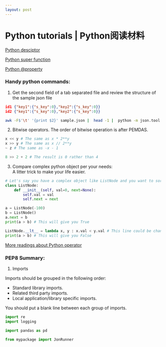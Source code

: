 ```yaml
---
layout: post
---
```


# Python tutorials | Python阅读材料

[Python desciptor](https://realpython.com/python-descriptors/)

[Python super function](https://realpython.com/python-super/)

[Python @property](https://www.programiz.com/python-programming/property)

### Handy python commands:
1. Get the second field of a tab separated file and review the structure of the sample json file
```json
id1	{"key1":{"s_key":0},"key2":{"s_key":0}}
id2	{"key1":{"s_key":0},"key2":{"s_key":0}}
```

```bash
awk -F$'\t' '{print $2}' sample.json |  head -1 |  python -m json.tool
```

2. Bitwise operators. The order of bitwise operation is after PEMDAS.

```python
x << y # The same as x * 2**y
x >> y # The same as x // 2**y
~ z # The same as -x - 1

8 >> 2 + 2 # The result is 0 rather than 4
```

3. Compare complex python object per your needs:  
A litter trick to make your life easier.  
```python
# Let's say you have a complex object like ListNode and you want to sort a list of them by their values
class ListNode:
    def __init__(self, val=0, next=None):
        self.val = val
        self.next = next

a = ListNode(-100)
b = ListNode()
a.next = b
print(a > b) # This will give you True

ListNode.__lt__ = lambda x, y : x.val < y.val # This line could be changed as per your needs.
print(a > b) # This will give you False
```  
[More readings about Python operator](https://docs.python.org/3.7/library/operator.html)


### PEP8 Summary:
1. Imports  

Imports should be grouped in the following order:  

  * Standard library imports.  
  * Related third party imports.  
  * Local application/library specific imports.  

You should put a blank line between each group of imports.  

```python
import re
import logging

import pandas as pd

from mypackage import JonRunner
```